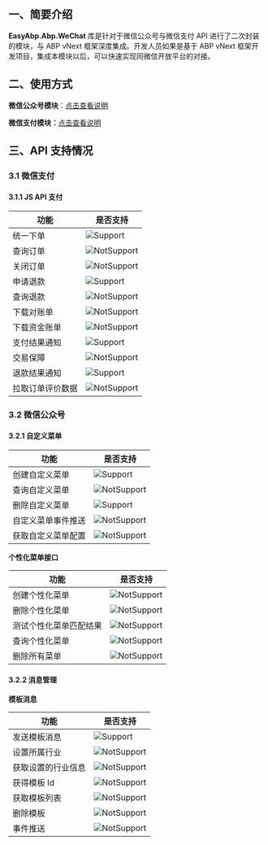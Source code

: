 ## 一、简要介绍

**EasyAbp.Abp.WeChat** 库是针对于微信公众号与微信支付 API 进行了二次封装的模块，与 ABP vNext 框架深度集成。开发人员如果是基于 ABP vNext  框架开发项目，集成本模块以后，可以快速实现同微信开放平台的对接。

## 二、使用方式

**微信公众号模块**：[点击查看说明](./doc/WeChatOfficial.md)

**微信支付模块：**[点击查看说明](./doc/WeChatPay.md)

## 三、API 支持情况

### 3.1 微信支付

#### 3.1.1 JS API 支付

| 功能             | 是否支持                                                     |
| ---------------- | ------------------------------------------------------------ |
| 统一下单         | ![Support](https://img.shields.io/badge/-支持-brightgreen.svg) |
| 查询订单         | ![NotSupport](https://img.shields.io/badge/-%E4%B8%8D%E6%94%AF%E6%8C%81-red.svg) |
| 关闭订单         | ![NotSupport](https://img.shields.io/badge/-%E4%B8%8D%E6%94%AF%E6%8C%81-red.svg) |
| 申请退款         | ![Support](https://img.shields.io/badge/-支持-brightgreen.svg) |
| 查询退款         | ![NotSupport](https://img.shields.io/badge/-%E4%B8%8D%E6%94%AF%E6%8C%81-red.svg) |
| 下载对账单       | ![NotSupport](https://img.shields.io/badge/-%E4%B8%8D%E6%94%AF%E6%8C%81-red.svg) |
| 下载资金账单     | ![NotSupport](https://img.shields.io/badge/-%E4%B8%8D%E6%94%AF%E6%8C%81-red.svg) |
| 支付结果通知     | ![Support](https://img.shields.io/badge/-支持-brightgreen.svg) |
| 交易保障         | ![NotSupport](https://img.shields.io/badge/-%E4%B8%8D%E6%94%AF%E6%8C%81-red.svg) |
| 退款结果通知     | ![Support](https://img.shields.io/badge/-支持-brightgreen.svg) |
| 拉取订单评价数据 | ![NotSupport](https://img.shields.io/badge/-%E4%B8%8D%E6%94%AF%E6%8C%81-red.svg) |

### 3.2 微信公众号

#### 3.2.1 自定义菜单

| 功能               | 是否支持                                                     |
| ------------------ | ------------------------------------------------------------ |
| 创建自定义菜单     | ![Support](https://img.shields.io/badge/-支持-brightgreen.svg) |
| 查询自定义菜单     | ![NotSupport](https://img.shields.io/badge/-%E4%B8%8D%E6%94%AF%E6%8C%81-red.svg) |
| 删除自定义菜单     | ![Support](https://img.shields.io/badge/-支持-brightgreen.svg) |
| 自定义菜单事件推送 | ![NotSupport](https://img.shields.io/badge/-%E4%B8%8D%E6%94%AF%E6%8C%81-red.svg) |
| 获取自定义菜单配置 | ![NotSupport](https://img.shields.io/badge/-%E4%B8%8D%E6%94%AF%E6%8C%81-red.svg) |

**个性化菜单接口**

| 功能                   | 是否支持                                                     |
| ---------------------- | ------------------------------------------------------------ |
| 创建个性化菜单         | ![NotSupport](https://img.shields.io/badge/-%E4%B8%8D%E6%94%AF%E6%8C%81-red.svg) |
| 删除个性化菜单         | ![NotSupport](https://img.shields.io/badge/-%E4%B8%8D%E6%94%AF%E6%8C%81-red.svg) |
| 测试个性化菜单匹配结果 | ![NotSupport](https://img.shields.io/badge/-%E4%B8%8D%E6%94%AF%E6%8C%81-red.svg) |
| 查询个性化菜单         | ![NotSupport](https://img.shields.io/badge/-%E4%B8%8D%E6%94%AF%E6%8C%81-red.svg) |
| 删除所有菜单           | ![NotSupport](https://img.shields.io/badge/-%E4%B8%8D%E6%94%AF%E6%8C%81-red.svg) |

#### 3.2.2 消息管理

**模板消息**

| 功能               | 是否支持                                                     |
| ------------------ | ------------------------------------------------------------ |
| 发送模板消息       | ![Support](https://img.shields.io/badge/-支持-brightgreen.svg) |
| 设置所属行业       | ![NotSupport](https://img.shields.io/badge/-%E4%B8%8D%E6%94%AF%E6%8C%81-red.svg) |
| 获取设置的行业信息 | ![NotSupport](https://img.shields.io/badge/-%E4%B8%8D%E6%94%AF%E6%8C%81-red.svg) |
| 获得模板 Id        | ![NotSupport](https://img.shields.io/badge/-%E4%B8%8D%E6%94%AF%E6%8C%81-red.svg) |
| 获取模板列表       | ![NotSupport](https://img.shields.io/badge/-%E4%B8%8D%E6%94%AF%E6%8C%81-red.svg) |
| 删除模板           | ![NotSupport](https://img.shields.io/badge/-%E4%B8%8D%E6%94%AF%E6%8C%81-red.svg) |
| 事件推送           | ![NotSupport](https://img.shields.io/badge/-%E4%B8%8D%E6%94%AF%E6%8C%81-red.svg) |
